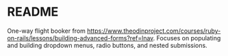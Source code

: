 # README

One-way flight booker from https://www.theodinproject.com/courses/ruby-on-rails/lessons/building-advanced-forms?ref=lnav. Focuses on populating and building dropdown menus, radio buttons, and nested submissions.